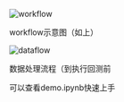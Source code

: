 ![workflow](https://user-images.githubusercontent.com/101194077/205469963-7c0bd445-4478-4671-a886-0fdf2e4a6fa6.png)  

workflow示意图（如上）

![dataflow](https://user-images.githubusercontent.com/101194077/205469973-1bc2f23b-56e3-4cb3-9ca0-54e62c8e4496.png)

数据处理流程（到执行回测前  

可以查看demo.ipynb快速上手
